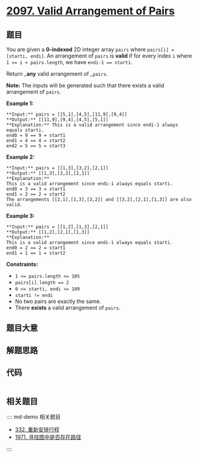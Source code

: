 # [2097. Valid Arrangement of Pairs](https://leetcode.com/problems/valid-arrangement-of-pairs)

## 题目

You are given a **0-indexed** 2D integer array `pairs` where `pairs[i] =
[starti, endi]`. An arrangement of `pairs` is **valid** if for every index `i`
where `1 <= i < pairs.length`, we have `endi-1 == starti`.

Return _**any** valid arrangement of _`pairs`.

**Note:** The inputs will be generated such that there exists a valid
arrangement of `pairs`.



**Example 1:**

    
    
    **Input:** pairs = [[5,1],[4,5],[11,9],[9,4]]
    **Output:** [[11,9],[9,4],[4,5],[5,1]]
    **Explanation:** This is a valid arrangement since endi-1 always equals starti.
    end0 = 9 == 9 = start1 
    end1 = 4 == 4 = start2
    end2 = 5 == 5 = start3
    

**Example 2:**

    
    
    **Input:** pairs = [[1,3],[3,2],[2,1]]
    **Output:** [[1,3],[3,2],[2,1]]
    **Explanation:**
    This is a valid arrangement since endi-1 always equals starti.
    end0 = 3 == 3 = start1
    end1 = 2 == 2 = start2
    The arrangements [[2,1],[1,3],[3,2]] and [[3,2],[2,1],[1,3]] are also valid.
    

**Example 3:**

    
    
    **Input:** pairs = [[1,2],[1,3],[2,1]]
    **Output:** [[1,2],[2,1],[1,3]]
    **Explanation:**
    This is a valid arrangement since endi-1 always equals starti.
    end0 = 2 == 2 = start1
    end1 = 1 == 1 = start2
    



**Constraints:**

  * `1 <= pairs.length <= 105`
  * `pairs[i].length == 2`
  * `0 <= starti, endi <= 109`
  * `starti != endi`
  * No two pairs are exactly the same.
  * There **exists** a valid arrangement of `pairs`.


## 题目大意

## 解题思路

## 代码

```javascript

```

## 相关题目

:::: md-demo 相关题目
- [332. 重新安排行程](https://leetcode.com/problems/reconstruct-itinerary)
- [1971. 寻找图中是否存在路径](https://leetcode.com/problems/find-if-path-exists-in-graph)

::::
